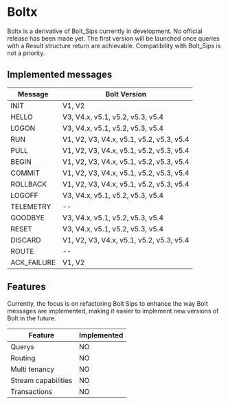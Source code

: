 # Boltx

Boltx is a derivative of Bolt_Sips currently in development. No official release has been made yet. The first version will be launched once queries with a Result structure return are achievable. Compatibility with Bolt_Sips is not a priority.

## Implemented messages

| Message       | Bolt Version                            |
| ------------- | --------------------------------------- |
| INIT          | V1, V2                                  |
| HELLO         | V3, V4.x, v5.1, v5.2, v5.3, v5.4        |
| LOGON         | V3, V4.x, v5.1, v5.2, v5.3, v5.4        |
| RUN           | V1, V2, V3, V4.x, v5.1, v5.2, v5.3, v5.4|
| PULL          | V1, V2, V3, V4.x, v5.1, v5.2, v5.3, v5.4|
| BEGIN         | V1, V2, V3, V4.x, v5.1, v5.2, v5.3, v5.4|
| COMMIT        | V1, V2, V3, V4.x, v5.1, v5.2, v5.3, v5.4|
| ROLLBACK      | V1, V2, V3, V4.x, v5.1, v5.2, v5.3, v5.4|
| LOGOFF        | V3, V4.x, v5.1, v5.2, v5.3, v5.4        |
| TELEMETRY     | --                                      |
| GOODBYE       | V3, V4.x, v5.1, v5.2, v5.3, v5.4        |
| RESET         | V3, V4.x, v5.1, v5.2, v5.3, v5.4        |
| DISCARD       | V1, V2, V3, V4.x, v5.1, v5.2, v5.3, v5.4|
| ROUTE         | --                                      |
| ACK_FAILURE   | V1, V2                                  |


## Features

Currently, the focus is on refactoring Bolt Sips to enhance the way Bolt messages are implemented, making it easier to implement new versions of Bolt in the future.

| Feature               | Implemented |
| --------------------- | ------------ |
| Querys                | NO           |
| Routing               | NO           |
| Multi tenancy         | NO           |
| Stream capabilities   | NO           |
| Transactions          | NO           |
